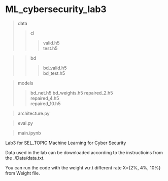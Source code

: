 # ML_cybersecurity_lab3
>data 
>>cl
>>>valid.h5   
>>>test.h5  
    
>>bd
>>>bd_valid.h5    
>>>bd_test.h5   
 
>models
>>bd_net.h5
>>bd_weights.h5
>>repaired_2.h5      
>>repaired_4.h5     
>>repaired_10.h5 
   
>architecture.py

>eval.py   
          
>main.ipynb    

Lab3 for SEL_TOPIC Machine Learning for Cyber Security

Data used in the lab can be downloaded according to the instructioins from the ./Data/data.txt.

You can run the code with the weight w.r.t different rate X={2%, 4%, 10%} from Weight file.
